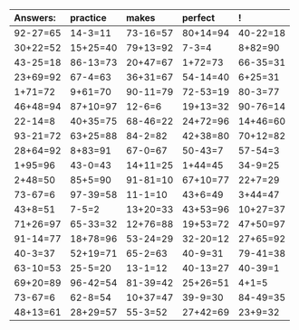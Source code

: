 | Answers: | practice | makes | perfect | ! |
| :--- | :--- | :--- | :--- | :--- |
| 92-27=65 | 14-3=11 | 73-16=57 | 80+14=94 | 40-22=18 | 
| 30+22=52 | 15+25=40 | 79+13=92 | 7-3=4 | 8+82=90 | 
| 43-25=18 | 86-13=73 | 20+47=67 | 1+72=73 | 66-35=31 | 
| 23+69=92 | 67-4=63 | 36+31=67 | 54-14=40 | 6+25=31 | 
| 1+71=72 | 9+61=70 | 90-11=79 | 72-53=19 | 80-3=77 | 
| 46+48=94 | 87+10=97 | 12-6=6 | 19+13=32 | 90-76=14 | 
| 22-14=8 | 40+35=75 | 68-46=22 | 24+72=96 | 14+46=60 | 
| 93-21=72 | 63+25=88 | 84-2=82 | 42+38=80 | 70+12=82 | 
| 28+64=92 | 8+83=91 | 67-0=67 | 50-43=7 | 57-54=3 | 
| 1+95=96 | 43-0=43 | 14+11=25 | 1+44=45 | 34-9=25 | 
| 2+48=50 | 85+5=90 | 91-81=10 | 67+10=77 | 22+7=29 | 
| 73-67=6 | 97-39=58 | 11-1=10 | 43+6=49 | 3+44=47 | 
| 43+8=51 | 7-5=2 | 13+20=33 | 43+53=96 | 10+27=37 | 
| 71+26=97 | 65-33=32 | 12+76=88 | 19+53=72 | 47+50=97 | 
| 91-14=77 | 18+78=96 | 53-24=29 | 32-20=12 | 27+65=92 | 
| 40-3=37 | 52+19=71 | 65-2=63 | 40-9=31 | 79-41=38 | 
| 63-10=53 | 25-5=20 | 13-1=12 | 40-13=27 | 40-39=1 | 
| 69+20=89 | 96-42=54 | 81-39=42 | 25+26=51 | 4+1=5 | 
| 73-67=6 | 62-8=54 | 10+37=47 | 39-9=30 | 84-49=35 | 
| 48+13=61 | 28+29=57 | 55-3=52 | 27+42=69 | 23+9=32 | 
